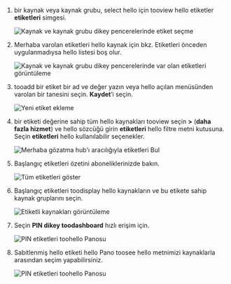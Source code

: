 1. bir kaynak veya kaynak grubu, select hello için tooview hello etiketler **etiketleri** simgesi. 
   
     ![Kaynak ve kaynak grubu dikey pencerelerinde etiket seçme](./media/resource-manager-tag-resources/select-tag-icon.png)
2. Merhaba varolan etiketleri hello kaynak için bkz. Etiketleri önceden uygulanmadıysa hello listesi boş olur. 

     ![Kaynak ve kaynak grubu dikey pencerelerinde var olan etiketleri görüntüleme](./media/resource-manager-tag-resources/existing-tags.png)
3. tooadd bir etiket bir ad ve değer yazın veya hello açılan menüsünden varolan bir tanesini seçin. **Kaydet**’i seçin.

     ![Yeni etiket ekleme](./media/resource-manager-tag-resources/tag-resources.png)
3. bir etiketi değerine sahip tüm hello kaynakları tooview seçin  **>**  (**daha fazla hizmet**) ve hello sözcüğü girin **etiketleri** hello filtre metni kutusuna. Seçin **etiketleri** hello kullanılabilir seçenekler.
   
     ![Merhaba gözatma hub'ı aracılığıyla etiketleri Bul](./media/resource-manager-tag-resources/browse-tags.png)
4. Başlangıç etiketleri özetini aboneliklerinizde bakın.
   
     ![Tüm etiketleri göster](./media/resource-manager-tag-resources/tag-taxonomy.png)
5. Başlangıç etiketleri toodisplay hello kaynakların ve bu etikete sahip kaynak gruplarını seçin.
   
     ![Etiketli kaynakları görüntüleme](./media/resource-manager-tag-resources/show-tagged-resources.png)
6. Seçin **PIN dikey toodashboard** hızlı erişim için.
   
     ![PIN etiketleri toohello Panosu](./media/resource-manager-tag-resources/pin-tag.png)
7. Sabitlenmiş hello etiketi hello Pano toosee hello metnimizi kaynaklarla arasından seçim yapabilirsiniz.

     ![PIN etiketleri toohello Panosu](./media/resource-manager-tag-resources/show-pinned-tag.png)
